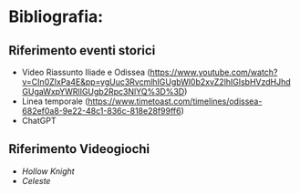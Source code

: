 # Bibliografia:

## Riferimento eventi storici
- Video Riassunto Iliade e Odissea (https://www.youtube.com/watch?v=CIn0ZIxPa4E&pp=ygUuc3RvcmlhIGUgbWl0b2xvZ2lhIGlsbHVzdHJhdGUgaWxpYWRlIGUgb2Rpc3NlYQ%3D%3D)
- Linea temporale (https://www.timetoast.com/timelines/odissea-682ef0a8-9e22-48c1-836c-818e28f99ff6)
- ChatGPT

## Riferimento Videogiochi
- *Hollow Knight*
- *Celeste* 
